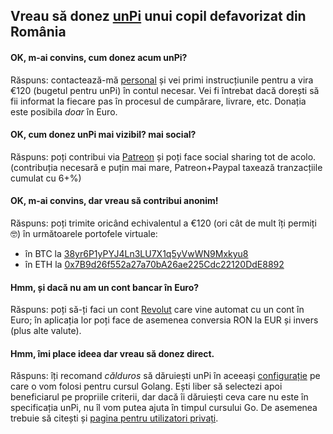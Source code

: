 ## Vreau să donez [unPi](https://www.unpi.ro/) unui copil defavorizat din România

#### OK, m-ai convins, cum donez acum unPi?

Răspuns: contactează-mă [personal](mailto:ciprian.manea@gmail.com?subject=vreau%20sa%20donez%20unPi) și vei primi instrucțiunile pentru a vira €120 (bugetul pentru unPi) în contul necesar. Vei fi întrebat dacă dorești să fii informat la fiecare pas în procesul de cumpărare, livrare, etc. Donația este posibila _doar_ în Euro.

#### OK, cum donez unPi mai vizibil? mai social?

Răspuns: poți contribui via [Patreon](https://www.patreon.com/unPi) și poți face social sharing tot de acolo. (contribuția necesară e puțin mai mare, Patreon+Paypal taxează tranzacțiile cumulat cu 6+%)

#### OK, m-ai convins, dar vreau să contribui anonim!

Răspuns: poți trimite oricând echivalentul a €120 (ori cât de mult îți permiți 🤓) în următoarele portofele virtuale:

- în BTC la [38yr6P1yPYJ4Ln3LU7X1q5yVwWN9Mxkyu8](https://www.blockchain.com/btc/address/38yr6P1yPYJ4Ln3LU7X1q5yVwWN9Mxkyu8)
- în ETH la [0x7B9d26f552a27a70bA26ae225Cdc22120DdE8892](https://www.blockchain.com/eth/address/0x7B9d26f552a27a70bA26ae225Cdc22120DdE8892)

#### Hmm, și dacă nu am un cont bancar în Euro?

Răspuns: poți să-ți faci un cont [Revolut](https://www.revolut.com) care vine automat cu un cont în Euro; în aplicația lor poți face de asemenea conversia RON la EUR și invers (plus alte valute).

#### Hmm, îmi place ideea dar vreau să donez direct.

Răspuns: îți recomand _călduros_ să dăruiești unPi în aceeași [configurație](https://www.unpi.ro/spec/) pe care o vom folosi pentru cursul Golang. Ești liber să selectezi apoi beneficiarul pe propriile criterii, dar dacă îi dăruiești ceva care nu este în specificația unPi, nu îl vom putea ajuta în timpul cursului Go. De asemenea trebuie să citești și [pagina pentru utilizatori privați](https://www.unpi.ro/privat/).
